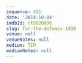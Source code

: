 ```yaml
---
sequence: 431
date: '2014-10-04'
imdbId: tt0020896
slug: for-the-defense-1930
venue: null
venueNotes: null
medium: TCM
mediumNotes: null
---
```


